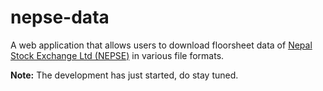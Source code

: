 # nepse-data
A web application that allows users to download floorsheet data of [Nepal Stock Exchange Ltd (NEPSE)](http://www.nepalstock.com/) in various file formats. 


**Note:** The development has just started, do stay tuned.
